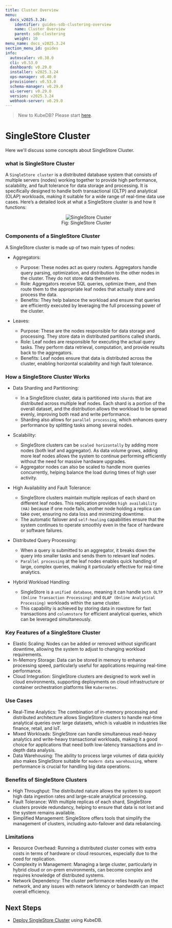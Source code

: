 ```yaml
---
title: Cluster Overview
menu:
  docs_v2025.3.24:
    identifier: guides-sdb-clustering-overview
    name: Cluster Overview
    parent: sdb-clustering
    weight: 10
menu_name: docs_v2025.3.24
section_menu_id: guides
info:
  autoscaler: v0.38.0
  cli: v0.53.0
  dashboard: v0.29.0
  installer: v2025.3.24
  ops-manager: v0.40.0
  provisioner: v0.53.0
  schema-manager: v0.29.0
  ui-server: v0.29.0
  version: v2025.3.24
  webhook-server: v0.29.0
---
```


> New to KubeDB? Please start [here](/docs/v2025.3.24/README).

# SingleStore Cluster

Here we'll discuss some concepts about SingleStore Cluster.

### what is SingleStore Cluster

A `SingleStore cluster` is a distributed database system that consists of multiple servers (nodes) working together to provide high performance, scalability, and fault tolerance for data storage and processing. It is specifically designed to handle both transactional (OLTP) and analytical (OLAP) workloads, making it suitable for a wide range of real-time data use cases. Here’s a detailed look at what a SingleStore cluster is and how it functions:

<figure align="center">
  <img alt="SingleStore Cluster" src="/docs/v2025.3.24/guides/singlestore/clustering/overview/images/sdb-cluster-2.png">
<figcaption align="center">Fig: SingleStore Cluster</figcaption>
</figure>

### Components of a SingleStore Cluster

A SingleStore cluster is made up of two main types of nodes:

- Aggregators:
   - Purpose: These nodes act as query routers. Aggregators handle query parsing, optimization, and distribution to the other nodes in the cluster. They do not store data themselves.
   - Role: Aggregators receive SQL queries, optimize them, and then route them to the appropriate leaf nodes that actually store and process the data.
   - Benefits: They help balance the workload and ensure that queries are efficiently executed by leveraging the full processing power of the cluster.

- Leaves:
   - Purpose: These are the nodes responsible for data storage and processing. They store data in distributed partitions called shards.
   - Role: Leaf nodes are responsible for executing the actual query tasks. They perform data retrieval, computation, and provide results back to the aggregators.
   - Benefits: Leaf nodes ensure that data is distributed across the cluster, enabling horizontal scalability and high fault tolerance.

### How a SingleStore Cluster Works

- Data Sharding and Partitioning:
   - In a SingleStore cluster, data is partitioned into `shards` that are distributed across multiple leaf nodes. Each shard is a portion of the overall dataset, and the distribution allows the workload to be spread evenly, improving both read and write performance.
   - Sharding also allows for `parallel processing`, which enhances query performance by splitting tasks among several nodes.

- Scalability:
   - SingleStore clusters can be `scaled horizontally` by adding more nodes (both leaf and aggregator). As data volume grows, adding more leaf nodes allows the system to continue performing efficiently without the need for massive hardware upgrades.
   - Aggregator nodes can also be scaled to handle more queries concurrently, helping balance the load during times of high user activity.

- High Availability and Fault Tolerance:
   - SingleStore clusters maintain multiple replicas of each shard on different leaf nodes. This replication provides `high availability (HA)` because if one node fails, another node holding a replica can take over, ensuring no data loss and minimizing downtime.
   - The automatic failover and `self-healing` capabilities ensure that the system continues to operate smoothly even in the face of hardware or software failures.

- Distributed Query Processing:
   - When a query is submitted to an aggregator, it breaks down the query into smaller tasks and sends them to relevant leaf nodes.
   - `Parallel processing` at the leaf nodes enables quick handling of large, complex queries, making it particularly effective for real-time analytics.

- Hybrid Workload Handling:
   - SingleStore is a `unified database`, meaning it can handle `both OLTP (Online Transaction Processing)` and `OLAP (Online Analytical Processing)` workloads within the same cluster.
   - This capability is achieved by storing data in rowstore for fast transactions and `columnstore` for efficient analytical queries, which can be leveraged simultaneously.

### Key Features of a SingleStore Cluster

- Elastic Scaling: Nodes can be added or removed without significant downtime, allowing the system to adjust to changing workload requirements.
- In-Memory Storage: Data can be stored in memory to enhance processing speed, particularly useful for applications requiring real-time performance.
- Cloud Integration: SingleStore clusters are designed to work well in cloud environments, supporting deployments on cloud infrastructure or container orchestration platforms like `Kubernetes`.

### Use Cases

- Real-Time Analytics: The combination of in-memory processing and distributed architecture allows SingleStore clusters to handle real-time analytical queries over large datasets, which is valuable in industries like finance, retail, and IoT.
- Mixed Workloads: SingleStore can handle simultaneous read-heavy analytics and write-heavy transactional workloads, making it a good choice for applications that need both low-latency transactions and in-depth data analysis.
- Data Warehousing: The ability to process large volumes of data quickly also makes SingleStore suitable for `modern data warehousing`, where performance is crucial for handling big data operations.

### Benefits of SingleStore Clusters

- High Throughput: The distributed nature allows the system to support high data ingestion rates and large-scale analytical processing.
- Fault Tolerance: With multiple replicas of each shard, SingleStore clusters provide redundancy, helping to ensure that data is not lost and the system remains available.
- Simplified Management: SingleStore offers tools that simplify the management of clusters, including auto-failover and data rebalancing.

### Limitations

- Resource Overhead: Running a distributed cluster comes with extra costs in terms of hardware or cloud resources, especially due to the need for replication.
- Complexity in Management: Managing a large cluster, particularly in hybrid cloud or on-prem environments, can become complex and requires knowledge of distributed systems.
- Network Dependency: The cluster performance relies heavily on the network, and any issues with network latency or bandwidth can impact overall efficiency.

## Next Steps

- [Deploy SingleStore Cluster](/docs/v2025.3.24/guides/singlestore/clustering/singlestore-clustering) using KubeDB.
